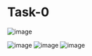 # Task-0
![image](https://user-images.githubusercontent.com/79413366/124483269-d147e880-ddb2-11eb-94d0-fd28b5fe8e75.png)

![image](https://user-images.githubusercontent.com/79413366/124489378-94332480-ddb9-11eb-8e66-ee7a48e92e97.png)
![image](https://user-images.githubusercontent.com/79413366/124489387-97c6ab80-ddb9-11eb-8188-c9c205790450.png)
![image](https://user-images.githubusercontent.com/79413366/124489702-f724bb80-ddb9-11eb-8fd4-368fb3ab33a5.png)
